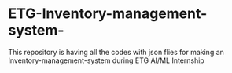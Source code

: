 # ETG-Inventory-management-system-
This repository is having all the codes with json flies for making an Inventory-management-system during ETG AI/ML Internship

